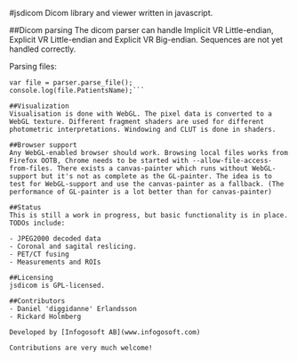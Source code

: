 #jsdicom
Dicom library and viewer written in javascript.

##Dicom parsing
The dicom parser can handle Implicit VR Little-endian, Explicit VR Little-endian and Explicit VR Big-endian. Sequences are not yet handled correctly.

Parsing files:
```var parser = new DicomParser(buffer);
var file = parser.parse_file();
console.log(file.PatientsName);```

##Visualization
Visualisation is done with WebGL. The pixel data is converted to a WebGL texture. Different fragment shaders are used for different photometric interpretations. Windowing and CLUT is done in shaders.

##Browser support
Any WebGL-enabled browser should work. Browsing local files works from Firefox OOTB, Chrome needs to be started with --allow-file-access-from-files. There exists a canvas-painter which runs without WebGL-support but it's not as complete as the GL-painter. The idea is to test for WebGL-support and use the canvas-painter as a fallback. (The performance of GL-painter is a lot better than for canvas-painter)

##Status
This is still a work in progress, but basic functionality is in place. TODOs include:

- JPEG2000 decoded data
- Coronal and sagital reslicing.
- PET/CT fusing
- Measurements and ROIs

##Licensing
jsdicom is GPL-licensed.

##Contributors
- Daniel 'diggidanne' Erlandsson
- Rickard Holmberg

Developed by [Infogosoft AB](www.infogosoft.com)

Contributions are very much welcome!
